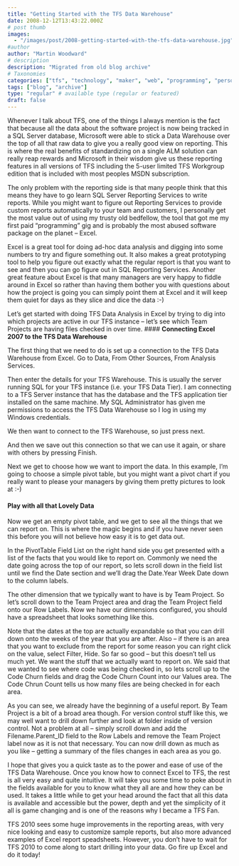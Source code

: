 ```yaml
---
title: "Getting Started with the TFS Data Warehouse"
date: 2008-12-12T13:43:22.000Z
# post thumb
images:
  - "/images/post/2008-getting-started-with-the-tfs-data-warehouse.jpg"
#author
author: "Martin Woodward"
# description
description: "Migrated from old blog archive"
# Taxonomies
categories: ["tfs", "technology", "maker", "web", "programming", "personal"]
tags: ["blog", "archive"]
type: "regular" # available type (regular or featured)
draft: false
---
```

Whenever I talk about TFS, one of the things I always mention is the fact that because all the data about the software project is now being tracked in a SQL Server database, Microsoft were able to stick a Data Warehouse over the top of all that raw data to give you a really good view on reporting.  This is where the real benefits of standardizing on a single ALM solution can really reap rewards and Microsoft in their wisdom give us these reporting features in all versions of TFS including the 5-user limited TFS Workgroup edition that is included with most peoples MSDN subscription.  

The only problem with the reporting side is that many people think that this means they have to go learn SQL Server Reporting Services to write reports.  While you might want to figure out Reporting Services to provide custom reports automatically to your team and customers, I personally get the most value out of using my trusty old bedfellow, the tool that got me my first paid “programming” gig and is probably the most abused software package on the planet – Excel.  

Excel is a great tool for doing ad-hoc data analysis and digging into some numbers to try and figure something out.  It also makes a great prototyping tool to help you figure out exactly what the regular report is that you want to see and then you can go figure out  in SQL Reporting Services.  Another great feature about Excel is that many managers are very happy to fiddle around in Excel so rather than having them bother you with questions about how the project is going you can simply point them at Excel and it will keep them quiet for days as they slice and dice the data :-)  

Let’s get started with doing TFS Data Analysis in Excel by trying to dig into which projects are active in our TFS instance – let’s see which Team Projects are having files checked in over time.  #### **Connecting Excel 2007 to the TFS Data Warehouse**  

The first thing that we need to do is set up a connection to the TFS Data Warehouse from Excel.  Go to Data, From Other Sources, From Analysis Services.  

[](http://www.woodwardweb.com/WindowsLiveWriter/GettingStartedwiththeTFSDataWarehouse_B368/image_2.png)   

Then enter the details for your TFS Warehouse.  This is usually the server running SQL for your TFS instance (i.e. your TFS Data Tier).  I am connecting to a TFS Server instance that has the database and the TFS application tier installed on the same machine.  My SQL Administrator has given me permissions to access the TFS Data Warehouse so I log in using my Windows credentials.  

We then want to connect to the TFS Warehouse, so just press next.  

And then we save out this connection so that we can use it again, or share with others by pressing Finish.  

Next we get to choose how we want to import the data.  In this example, I’m going to choose a simple pivot table, but you might want a pivot chart if you really want to please your managers by giving them pretty pictures to look at :-)  

   #### **Play with all that Lovely Data**  

Now we get an empty pivot table, and we get to see all the things that we can report on.  This is where the magic begins and if you have never seen this before you will not believe how easy it is to get data out.  

[](http://www.woodwardweb.com/WindowsLiveWriter/GettingStartedwiththeTFSDataWarehouse_B368/image_9.png)   

In the PivotTable Field List on the right hand side you get presented with a list of the facts that you would like to report on.  Commonly we need the date going across the top of our report, so lets scroll down in the field list until we find the Date section and we’ll drag the Date.Year Week Date down to the column labels.  

The other dimension that we typically want to have is by Team Project.  So let’s scroll down to the Team Project area and drag the Team Project field onto our Row Labels.  Now we have our dimensions configured, you should have a spreadsheet that looks something like this.  

Note that the dates at the top are actually expandable so that you can drill down onto the weeks of the year that you are after.  Also – if there is an area that you want to exclude from the report for some reason you can right click on the value, select Filter, Hide.  So far so good – but this doesn’t tell us much yet.  We want the stuff that we actually want to report on.  We said that we wanted to see where code was being checked in, so lets scroll up to the Code Churn fields and drag the Code Churn Count into our Values area.  The Code Chrun Count tells us how many files are being checked in for each area.  

As you can see, we already have the beginning of a useful report.  By Team Project is a bit of a broad area though.  For version control stuff like this, we may well want to drill down further and look at folder inside of version control.  Not a problem at all – simply scroll down and add the Filename.Parent_ID field to the Row Labels and remove the Team Project label now as it is not that necessary.  You can now drill down as much as you like – getting a summary of the files changes in each area as you go.  

[](http://www.woodwardweb.com/WindowsLiveWriter/GettingStartedwiththeTFSDataWarehouse_B368/image_14.png)   

I hope that gives you a quick taste as to the power and ease of use of the TFS Data Warehouse.  Once you know how to connect Excel to TFS, the rest is all very easy and quite intuitive.  It will take you some time to poke about in the fields available for you to know what they all are and how they can be used.  It takes a little while to get your head around the fact that all this data is available and accessible but the power, depth and yet the simplicity of it all is game changing and is one of the reasons why I became a TFS Fan.   

TFS 2010 sees some huge improvements in the reporting areas, with very nice looking and easy to customize sample reports, but also more advanced examples of Excel report speadsheets.  However, you don’t have to wait for TFS 2010 to come along to start drilling into your data.  Go fire up Excel and do it today!